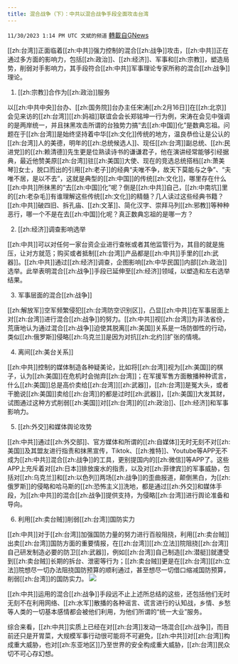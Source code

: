 ```yaml
---
title: 混合战争（下）：中共以混合战争手段全面攻击台湾
---
```

`11/30/2023 1:14 PM UTC 文斌的频道` [轉載自GNews](https://gnews.org/articles/2054317)



[[zh:台湾]]正面临着[[zh:中共]]强力控制的混合[[zh:战争]]攻击，[[zh:中共]]正在通过多方面的影响力，包括[[zh:政治]]、[[zh:经济]]、军事和[[zh:宗教]]，塑造局势，削弱对手影响力，其手段符合[[zh:中共]]军事理论专家所称的混合[[zh:战争]]理论。

1. [[zh:宗教]]合作为[[zh:政治]]服务

以[[zh:中共中央]]台办、[[zh:国务院]]台办主任宋涛[[zh:2月16日]]在[[zh:北京]]会见来访的[[zh:台湾]][[zh:妈祖]]联谊会会长郑铭坤一行为例，宋涛在会见中强调的是两岸统一，并且抹黑攻击所谓的台独势力搞“去[[zh:中国]]化”是数典忘祖。问题在于[[zh:台湾]]是始终坚持着中华[[zh:文化]]传统的地方，温良恭俭让是公认的[[zh:台湾]]人的美德，明年的[[zh:总统候选人]]、现任[[zh:台湾]]副总统、[[zh:民进党]]的[[zh:赖清德]]先生更是位熟读诗书的谦谦君子，他在演讲经常能够引经据典，最近他赞美原[[zh:台湾]]驻[[zh:美国]]大使、现在的竞选总统搭档[[zh:萧美琴]]女士，脱口而出的引用[[zh:老子]]的经典“夫唯不争，故天下莫能与之争”、“夫唯不居，是以不去”，这就是典型的[[zh:中国]]的传统[[zh:文化]]，哪里存在什么[[zh:中共]]所抹黑的“去[[zh:中国]]化”呢？倒是[[zh:中共]]自己，[[zh:中南坑]]里的[[zh:老杂毛]]有谁理解这些传统[[zh:文化]]的精髓？几人读过这些经典书籍？[[zh:中共]]破四旧、拆孔庙、[[zh:文革]]、简化汉字、崇拜马列[[zh:邪教]]等种种恶行，哪一个不是在去[[zh:中国]]化呢？真正数典忘祖的是哪一方？

2. [[zh:经济]]调查影响选举

[[zh:中共]]可以对任何一家台资企业进行查帐或者其他监管行为，其目的就是施压，让对方就范；购买或者抵制[[zh:台湾]]产品都是[[zh:中共]]手里的[[zh:武器]]。[[zh:中共]]通过[[zh:经济]]调查，企图影响[[zh:中华民国]]内部[[zh:政治]]选举。此举表明混合[[zh:战争]]手段已延伸至[[zh:经济]]领域，以塑造和左右选举结果。

3. 军事层面的混合[[zh:战争]]

[[zh:解放军]]空军频繁侵犯[[zh:台湾防空识别区]]，凸显[[zh:中共]]在军事层面上对[[zh:台湾]]进行混合[[zh:战争]]的努力。[[zh:中共]]视[[zh:台湾]]为非法省份，荒唐地认为通过混合[[zh:战争]]迫使其脱离[[zh:美国]]关系是一场防御性的行动，类似[[zh:俄罗斯]]侵略[[zh:乌克兰]]是因为对抗[[zh:北约]]扩张的情境。

4. 离间[[zh:美台关系]]

[[zh:中共]]控制的媒体制造各种疑美论，比如将[[zh:台湾]]视为[[zh:美国]]的棋子，认为[[zh:美国]]在危机时会抛弃[[zh:台湾]]；在军援军售方面散播种种谎言，什么[[zh:美国]]总是高价卖给[[zh:台湾]][[zh:武器]]，[[zh:台湾]]是冤大头，或者干脆说[[zh:美国]]卖给[[zh:台湾]]的都是过时[[zh:武器]]，[[zh:美国]]大发其财，试图通过这种方式削弱[[zh:美国]]对[[zh:台湾]]的[[zh:政治]]、[[zh:经济]]和军事影响力。

5. [[zh:外交]]和媒体舆论攻势

[[zh:中共]]通过[[zh:外交部]]、官方媒体和所谓的[[zh:自媒体]]无时无刻不对[[zh:美国]]及其盟友进行指责和抹黑宣传，Tiktok、[[zh:推特]]、Youtube等APP无不成为[[zh:中共]]混合[[zh:战争]]的工具，更别提国内的[[zh:微信]]等APP了。这些APP上充斥着对[[zh:日本]]排放废水的指责，以及对[[zh:菲律宾]]的军事威胁，包括对[[zh:乌克兰]]和[[zh:以色列]]两场[[zh:战争]]的歪曲报道，颠倒黑白，为[[zh:俄罗斯]]的侵略和哈马斯的[[zh:恐怖主义]]洗地，都是通过[[zh:外交]]和媒体手段，为[[zh:中共]]的混合[[zh:战争]]提供支持，为侵略[[zh:台湾]]进行舆论准备和导向。

6. 利用[[zh:卖台贼]]削弱[[zh:台湾]]国防实力

[[zh:中共]]对于[[zh:台湾]]加强国防力量的努力进行百般阻挠，利用[[zh:卖台贼]]出卖[[zh:台湾]]国防方面的重要情报，在[[zh:台湾]][[zh:立法]]院阻挠[[zh:台湾]]自己研发制造必要的防卫[[zh:武器]]，例如[[zh:台湾]]自己制造[[zh:潜艇]]就遭受到[[zh:卖台贼]]长期的拆台、泄密等行为；[[zh:卖台贼]]更是在[[zh:台湾]][[zh:立法]]院想尽一切办法阻挠国防预算的顺利通过，甚至想尽一切借口缩减国防预算，削弱[[zh:台湾]]的国防实力。
![](ipfs://QmUrYj36kYvoCfPcNsPVxV4LUrXNerJ2w5PET5HfBxujM7?.png)


[[zh:中共]]运用的混合[[zh:战争]]手段远不止上述所总结的这些，还包括他们无时无刻不在利用网络、[[zh:水军]]散播的各种谣言、谎言进行的认知战，乡情、乡愁等人类的一切基本感情都会被他们利用，为他们所谓的“统一大业”服务。

综合来看，[[zh:中共]]实质上已经在对[[zh:台湾]]发动一场混合[[zh:战争]]，而目前还只是开胃菜，大规模军事行动很可能将不可避免，[[zh:中共]]对[[zh:台湾]]构成重大威胁，也对[[zh:东亚地区]]乃至世界的安全构成重大威胁，[[zh:台湾]]民众切不可心存幻想。

